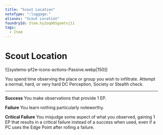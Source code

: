 ```yaml
---
title: "Scout Location"
noteType: ":luggage:"
aliases: "Scout Location"
foundryId: Item.hy2oqO6Sgomtxj11
tags:
  - Item
---
```


# Scout Location
![[systems-pf2e-icons-actions-Passive.webp|150]]

You spend time observing the place or group you wish to infiltrate. Attempt a normal, hard, or very hard DC Perception, Society or Stealth check.

* * *

**Success** You make observations that provide 1 EP.

**Failure** You learn nothing particularly noteworthy.

**Critical Failure** You misjudge some aspect of what you observed, gaining 1 EP that results in a critical failure instead of a success when used, even if a PC uses the Edge Point after rolling a failure.

